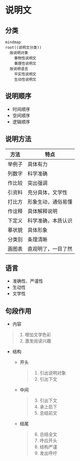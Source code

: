 # 说明文

## 分类

```mermaid
mindmap
root((说明文分类))
  按说明对象
    事物性说明文
    事理性说明文
  按说明语言
    平实性说明文
    生动性说明文
```

## 说明顺序

- 时间顺序
- 空间顺序
- 逻辑顺序

## 说明方法

|方法|特点|
|-|-|
|举例子|具体有力|
|列数字|科学准确|
|作比较|突出强调|
|引资料|充分具体，文学性|
|打比方|形象生动，通俗易懂|
|作诠释|具体解释说明|
|下定义|科学准确，本质认识|
|摹状貌|具体形象|
|分类别|条理清晰|
|画图表|直观明了，一目了然|

## 语言

- 准确性、严谨性
- 生动性
- 文学性

## 句段作用

- 内容

> 1. 增加文学色彩
> 2. 激发阅读兴趣

- 结构
  - 开头

    > 1. 引出说明对象
    > 2. 引出下文

  - 中间

    > 3. 引出下文
    > 4. 承上启下
    > 5. 总结前文

  - 结尾

    > 6. 总结全文
    > 7. 呼应开头
    > 8. 结构严谨
    > 9. 发出呼吁

